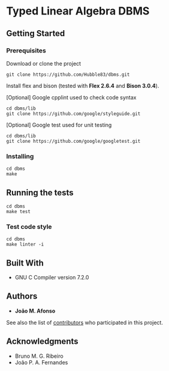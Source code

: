 # Typed Linear Algebra DBMS

<!--One Paragraph of project description goes here-->

## Getting Started

<!--These instructions will get you a copy of the project up and running on your local machine for development and testing purposes. See deployment for notes on how to deploy the project on a live system.-->

### Prerequisites

Download or clone the project

```
git clone https://github.com/Hubble83/dbms.git
```

Install flex and bison (tested with **Flex 2.6.4** and **Bison 3.0.4**).

[Optional] Google cpplint used to check code syntax

```
cd dbms/lib
git clone https://github.com/google/styleguide.git
```

[Optional] Google test used for unit testing

```
cd dbms/lib
git clone https://github.com/google/googletest.git
```

### Installing

<!--A step by step series of examples that tell you have to get a development env running-->

<!--Say what the step will be-->

```
cd dbms
make
```

<!--And repeat-->

<!--```
until finished
```-->

<!--End with an example of getting some data out of the system or using it for a little demo-->

## Running the tests

<!--Explain how to run the automated tests for this system-->

<!--### Break down into end to end tests-->

<!--Explain what these tests test and why-->

```
cd dbms
make test
```

### Test code style

```
cd dbms
make linter -i
```

<!--Explain what these tests test and why-->

<!--```
Give an example
```-->

<!--## Deployment-->

<!--Add additional notes about how to deploy this on a live system-->

## Built With

* GNU C Compiler version 7.2.0

<!--## Contributing-->

<!--Please read [CONTRIBUTING.md](https://gist.github.com/PurpleBooth/b24679402957c63ec426) for details on our code of conduct, and the process for submitting pull requests to us.-->

<!--## Versioning-->

<!--We use [SemVer](http://semver.org/) for versioning. For the versions available, see the [tags on this repository](https://github.com/your/project/tags).-->

## Authors

* **João M. Afonso**<!-- - *Initial work* - [PurpleBooth](https://github.com/PurpleBooth)-->

See also the list of [contributors](https://github.com/Hubble83/dbms/contributors) who participated in this project.

<!--## License-->

<!--This project is licensed under the MIT License - see the [LICENSE.md](LICENSE.md) file for details-->

## Acknowledgments

* Bruno M. G. Ribeiro
* João P. A. Fernandes

